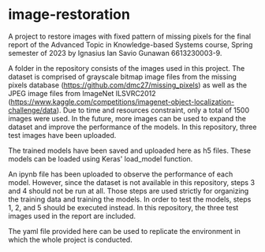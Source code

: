 # image-restoration
A project to restore images with fixed pattern of missing pixels for the final report of the Advanced Topic in Knowledge-based Systems course, Spring semester of 2023 by Ignasius Ian Savio Gunawan 6613230003-9.

A folder in the repository consists of the images used in this project. The dataset is comprised of grayscale bitmap image files from the missing pixels database (https://github.com/dmc27/missing_pixels) as well as the JPEG image files from ImageNet ILSVRC2012 (https://www.kaggle.com/competitions/imagenet-object-localization-challenge/data). Due to time and resources constraint, only a total of 1500 images were used. In the future, more images can be used to expand the dataset and improve the performance of the models. In this repository, three test images have been uploaded.

The trained models have been saved and uploaded here as h5 files. These models can be loaded using Keras' load_model function.

An ipynb file has been uploaded to observe the performance of each model. However, since the dataset is not available in this repository, steps 3 and 4 should not be run at all. Those steps are used strictly for organizing the training data and training the models. In order to test the models, steps 1, 2, and 5 should be executed instead. In this repository, the three test images used in the report are included.

The yaml file provided here can be used to replicate the environment in which the whole project is conducted.
